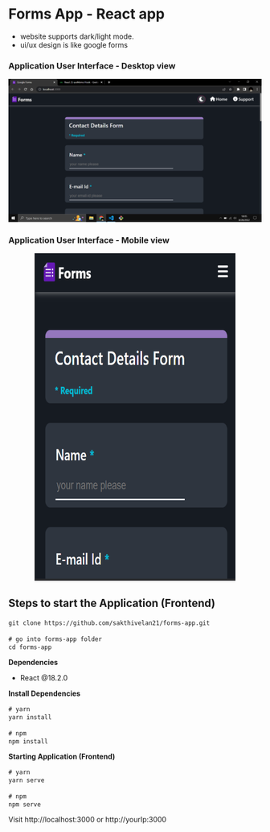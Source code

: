# Forms App - React app
+ website supports dark/light mode.  
+ ui/ux design is like google forms
### Application User Interface - Desktop view

![Desktop view](https://github.com/sakthivelan21/forms-app/blob/main/screenshots/forms-app-desktop-view.png?raw=true)

### Application User Interface - Mobile view 

<p align="center">
  <img  src="https://github.com/sakthivelan21/forms-app/blob/main/screenshots/forms-app-mobile-view.png?raw=true" width="400" height="650" alt="demo-mobile-image"/>
</p>

## Steps to start the Application (Frontend)

```
git clone https://github.com/sakthivelan21/forms-app.git

# go into forms-app folder
cd forms-app
```
**Dependencies**
+ React @18.2.0

**Install Dependencies**

```
# yarn
yarn install

# npm
npm install
```

**Starting Application (Frontend)**

```
# yarn
yarn serve

# npm
npm serve
```

Visit http://localhost:3000 or http://yourIp:3000